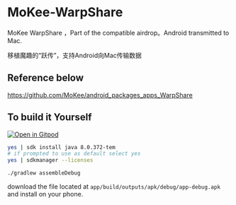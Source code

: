 # MoKee-WarpShare

MoKee WarpShare ，Part of the compatible airdrop。Android transmitted to Mac.

移植魔趣的“跃传”，支持Android向Mac传输数据

## Reference below

https://github.com/MoKee/android_packages_apps_WarpShare

## To build it Yourself

[![Open in Gitpod](https://gitpod.io/button/open-in-gitpod.svg)](https://gitpod.io/from-referrer/)

```bash
yes | sdk install java 8.0.372-tem
# if prompted to use as default select yes
yes | sdkmanager --licenses

./gradlew assembleDebug
```

download the file located at `app/build/outputs/apk/debug/app-debug.apk` and install on your phone.
